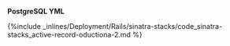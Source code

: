 

**PostgreSQL YML**

{%include _inlines/Deployment/Rails/sinatra-stacks/code_sinatra-stacks_active-record-oductiona-2.md %}
